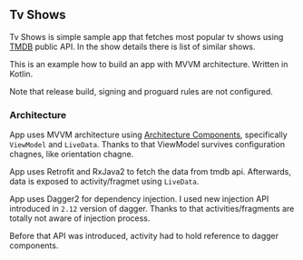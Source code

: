 ## Tv Shows

Tv Shows is simple sample app that fetches most popular tv shows using [TMDB](https://www.themoviedb.org) public API. In the show details there is list of similar shows. 

This is an example how to build an app with MVVM architecture. Written in Kotlin. 

Note that release build, signing and proguard rules are not configured. 

### Architecture

App uses MVVM architecture using [Architecture Components](https://developer.android.com/topic/libraries/architecture/index.html), specifically `ViewModel` and `LiveData`. Thanks to that ViewModel survives configuration chagnes, like orientation chagne. 

App uses Retrofit and RxJava2 to fetch the data from tmdb api. Afterwards, data is exposed to activity/fragmet using `LiveData`. 

App uses Dagger2 for dependency injection. I used new injection API introduced in `2.12` version of dagger. Thanks to that activities/fragments are totally not aware of injection process. 

Before that API was introduced, activity had to hold reference to dagger components. 
